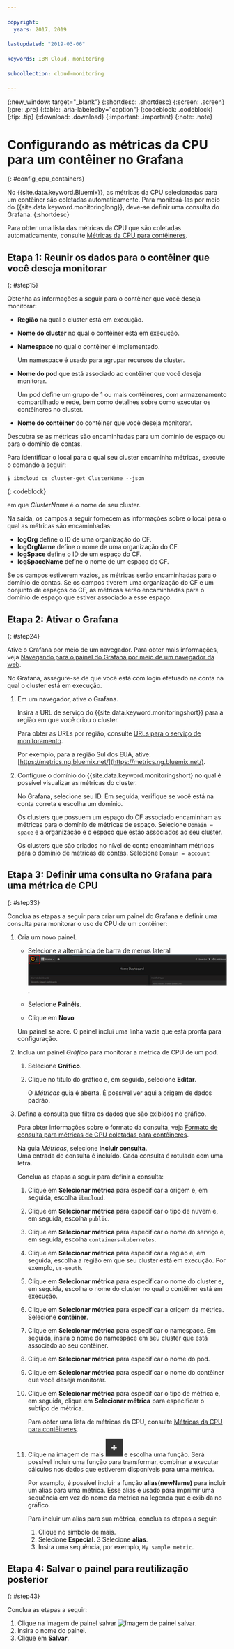 ```yaml
---

copyright:
  years: 2017, 2019

lastupdated: "2019-03-06"

keywords: IBM Cloud, monitoring

subcollection: cloud-monitoring

---
```


{:new_window: target="_blank"}
{:shortdesc: .shortdesc}
{:screen: .screen}
{:pre: .pre}
{:table: .aria-labeledby="caption"}
{:codeblock: .codeblock}
{:tip: .tip}
{:download: .download}
{:important: .important}
{:note: .note}


# Configurando as métricas da CPU para um contêiner no Grafana
{: #config_cpu_containers}

No {{site.data.keyword.Bluemix}}, as métricas da CPU selecionadas para um contêiner são coletadas
automaticamente. Para monitorá-las por meio do {{site.data.keyword.monitoringlong}}, deve-se definir
uma consulta do Grafana. 
{:shortdesc}

Para obter uma lista das métricas da CPU que são coletadas automaticamente, consulte
[Métricas da CPU para contêineres](/docs/services/cloud-monitoring/containers/monitoring_containers_ov.html#cpu_metrics_containers).


## Etapa 1: Reunir os dados para o contêiner que você deseja monitorar
{: #step15}

Obtenha as informações a seguir para o contêiner que você deseja monitorar:

* **Região** na qual o cluster está em execução.
* **Nome do cluster** no qual o contêiner está em execução. 	
* **Namespace** no qual o contêiner é implementado. 

    Um namespace é usado para agrupar recursos de cluster.
	
* **Nome do pod** que está associado ao contêiner que você deseja monitorar. 

    Um pod define um grupo de 1 ou mais contêineres, com armazenamento compartilhado e rede, bem como
detalhes sobre como executar os contêineres no cluster.
	
* **Nome do contêiner** do contêiner que você deseja monitorar.

Descubra se as métricas são encaminhadas para um domínio de espaço ou para o domínio de contas.

Para identificar o local para o qual seu cluster encaminha métricas, execute o comando a seguir:

```
$ ibmcloud cs cluster-get ClusterName --json
```
{: codeblock}

em que *ClusterName* é o nome de seu cluster.

Na saída, os campos a seguir fornecem as informações sobre o local para o qual as métricas são encaminhadas:

* **logOrg** define o ID de uma organização do CF.
* **logOrgName** define o nome de uma organização do CF.
* **logSpace** define o ID de um espaço do CF.
* **logSpaceName** define o nome de um espaço do CF.

Se os campos estiverem vazios, as métricas serão encaminhadas para o domínio de contas.
Se os campos tiverem uma organização do CF e um conjunto de espaços do CF, as métricas serão encaminhadas para
o domínio de espaço que estiver associado a esse espaço.

## Etapa 2: Ativar o Grafana
{: #step24}

Ative o Grafana por meio de um navegador. Para obter mais informações, veja [Navegando para o painel do Grafana por meio de um navegador da web](/docs/services/cloud-monitoring/grafana/navigating_grafana.html#launch_grafana_from_browser).

No Grafana, assegure-se de que você está com login efetuado na conta na qual o cluster está em
execução. 

1. Em um navegador, ative o Grafana. 

    Insira a URL de serviço do {{site.data.keyword.monitoringshort}} para a região em que você criou o cluster. 
    
    Para obter as URLs por região, consulte
[URLs para o serviço de
monitoramento](/docs/services/cloud-monitoring/monitoring_ov.html#region).

    Por exemplo, para a região Sul dos EUA, ative:
[https://metrics.ng.bluemix.net/](https://metrics.ng.bluemix.net/).

2. Configure o domínio do {{site.data.keyword.monitoringshort} no qual é possível visualizar as
métricas do cluster.

    No Grafana, selecione seu ID. Em seguida, verifique se você está na conta correta e escolha um
domínio.

    Os clusters que possuem um espaço do CF associado encaminham as métricas para o domínio de
métricas de espaço. Selecione `Domain = space` e a organização e o espaço que estão
associados ao seu cluster.

    Os clusters que são criados no nível de conta encaminham métricas para o domínio de métricas de
contas. Selecione `Domain = account`




## Etapa 3: Definir uma consulta no Grafana para uma métrica de CPU
{: #step33}

Conclua as etapas a seguir para criar um painel do Grafana e definir uma consulta para monitorar o uso
de CPU de um contêiner:

1. Cria um novo painel.

    * Selecione a alternância de barra de menus lateral
![Barra de menus lateraldo Grafana](images/grafana_settings.gif "Barra de menus lateral do Grafana").

    * Selecione **Painéis**.
    * Clique em **Novo**

    Um painel se abre. O painel inclui uma linha vazia que está pronta para configuração.

2. Inclua um painel *Gráfico* para monitorar a métrica de CPU de um pod.

    1. Selecione **Gráfico**.

    2. Clique no título do gráfico e, em seguida, selecione **Editar**.

        O *Métricas* guia é aberta. É possível ver aqui a origem de dados padrão.

3. Defina a consulta que filtra os dados que são exibidos no gráfico. 

    Para obter informações sobre o formato da consulta, veja [Formato de consulta para métricas de CPU coletadas para contêineres](/docs/services/cloud-monitoring/reference/metrics_format_containers.html#cpu_containers).

    Na guia *Métricas*, selecione **Incluir consulta**. </br>Uma entrada de consulta é incluído. Cada consulta é rotulada com uma letra.
	
	Conclua as etapas a seguir para definir a consulta:
	
    1. Clique em **Selecionar métrica** para especificar a origem e, em seguida,
escolha `ibmcloud`.
    
    2. Clique em **Selecionar métrica** para especificar o tipo de nuvem e, em
seguida, escolha `public`.
    
    3. Clique em **Selecionar métrica** para especificar o nome do serviço e, em seguida, escolha `containers-kubernetes`.
	
    4. Clique em **Selecionar métrica** para especificar a região e, em seguida,
escolha a região em que seu cluster está em execução. Por exemplo, `us-south`.
    
    5. Clique em **Selecionar métrica** para especificar o nome do cluster e, em
seguida, escolha o nome do cluster no qual o contêiner está em execução.
		
	6. Clique em **Selecionar métrica** para especificar a origem da métrica. Selecione
**contêiner**.
		
	7. Clique em **Selecionar métrica** para especificar o namespace. Em seguida,
insira o nome do namespace em seu cluster que está associado ao seu contêiner.
		
	8. Clique em **Selecionar métrica** para especificar o nome do pod.
	
	9. Clique em **Selecionar métrica** para especificar o nome do contêiner
que você deseja monitorar.
	
	10. Clique em **Selecionar métrica** para especificar o tipo de métrica e, em
seguida, clique em **Selecionar métrica** para especificar o subtipo de métrica.
	
	    Para obter uma lista de métricas da CPU, consulte
[Métricas da CPU para contêineres](/docs/services/cloud-monitoring/containers/monitoring_containers_ov.html#cpu_metrics_containers).
	
	11. Clique na imagem de mais ![Ícones Incluir](images/grafana_plus_image.gif "Imagem de mais") e escolha uma função. Será possível incluir uma função para transformar, combinar e executar cálculos nos dados que estiverem disponíveis para uma métrica.

        Por exemplo, é possível incluir a função **alias(newName)** para incluir um alias para uma métrica. Esse alias é usado para imprimir uma sequência em vez do nome da métrica na legenda que é exibida no gráfico.

        Para incluir um alias para sua métrica, conclua as etapas a seguir:

        1. Clique no símbolo de mais.
        2. Selecione **Especial**.
        3 Selecione **alias**.
        4. Insira uma sequência, por exemplo, `My sample metric`.


## Etapa 4: Salvar o painel para reutilização posterior
{: #step43}

Conclua as etapas a seguir:

1. Clique na imagem de painel salvar ![Imagem de painel salvar](images/grafana_save_image.gif "Imagem de painel salvar").
2. Insira o nome do painel.
3. Clique em **Salvar**.

